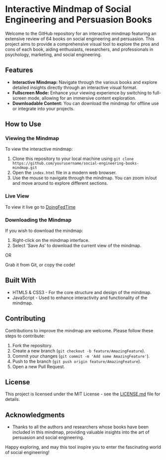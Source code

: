 # Interactive Mindmap of Social Engineering and Persuasion Books

Welcome to the GitHub repository for an interactive mindmap featuring an extensive review of 64 books on social engineering and persuasion. This project aims to provide a comprehensive visual tool to explore the pros and cons of each book, aiding enthusiasts, researchers, and professionals in psychology, marketing, and social engineering.

## Features

- **Interactive Mindmap:** Navigate through the various books and explore detailed insights directly through an interactive visual format.
- **Fullscreen Mode:** Enhance your viewing experience by switching to full-screen mode, allowing for an immersive content exploration.
- **Downloadable Content:** You can download the mindmap for offline use or integrate into your projects.

## How to Use

### Viewing the Mindmap

To view the interactive mindmap:
1. Clone this repository to your local machine using `git clone https://github.com/yourusername/social-engineering-books-mindmap.git`
2. Open the `index.html` file in a modern web browser.
3. Use the mouse to navigate through the mindmap. You can zoom in/out and move around to explore different sections.

### Live View

To view it live go to [DoingFedTime](https://www.doingfedtime.com/wp-content/uploads/2024/04/Pros-and-Cons-of-64-Books-on-Social-Engineering-and-Persuasion.html)

### Downloading the Mindmap

If you wish to download the mindmap:
1. Right-click on the mindmap interface.
2. Select 'Save As' to download the current view of the mindmap.

OR 

Grab it from Git, or copy the code! 

## Built With

- HTML5 & CSS3 - For the core structure and design of the mindmap.
- JavaScript - Used to enhance interactivity and functionality of the mindmap.

## Contributing

Contributions to improve the mindmap are welcome. Please follow these steps to contribute:
1. Fork the repository.
2. Create a new branch (`git checkout -b feature/AmazingFeature`).
3. Commit your changes (`git commit -m 'Add some AmazingFeature'`).
4. Push to the branch (`git push origin feature/AmazingFeature`).
5. Open a new Pull Request.

## License

This project is licensed under the MIT License - see the [LICENSE.md](LICENSE) file for details.

## Acknowledgments

- Thanks to all the authors and researchers whose books have been included in this mindmap, providing valuable insights into the art of persuasion and social engineering.

Happy exploring, and may this tool inspire you to enter the fascinating world of social engineering!

